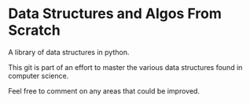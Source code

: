 # Data Structures and Algos From Scratch
A library of data structures in python.

This git is part of an effort to master the various data structures found in computer science.

Feel free to comment on any areas that could be improved.
